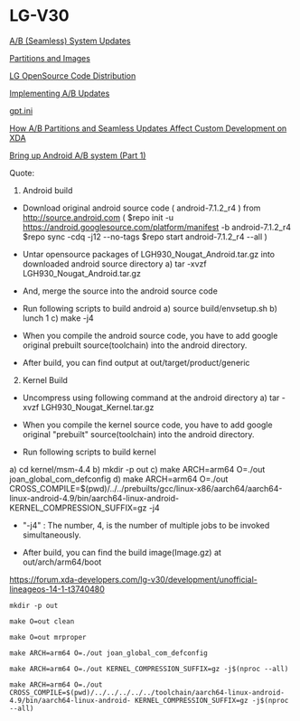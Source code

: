 # LG-V30


[A/B (Seamless) System Updates
](https://source.android.com/devices/tech/ota/ab)

[Partitions and Images
](https://source.android.com/devices/bootloader/partitions-images)

[LG OpenSource Code Distribution
](http://opensource.lge.com/osSch/list?types=ALL&search=H930)

[Implementing A/B Updates
](https://source.android.com/devices/tech/ota/ab/ab_implement)


[gpt.ini](https://android.googlesource.com/device/imagination/creatorci41/+/473abb032f0c5b06c9e1f8da8537309cd9302857/gpt.ini)

[How A/B Partitions and Seamless Updates Affect Custom Development on XDA](https://www.xda-developers.com/how-a-b-partitions-and-seamless-updates-affect-custom-development-on-xda/)



[Bring up Android A/B system (Part 1)
](http://cfig.github.io/2017/03/28/Bring-up-Android-A-B-system/)

[]()


Quote:
1. Android build
- Download original android source code ( android-7.1.2_r4 ) from http://source.android.com
( $repo init -u https://android.googlesource.com/platform/manifest -b android-7.1.2_r4
$repo sync -cdq -j12 --no-tags
$repo start android-7.1.2_r4 --all
)
- Untar opensource packages of LGH930_Nougat_Android.tar.gz into downloaded android source directory
a) tar -xvzf LGH930_Nougat_Android.tar.gz

- And, merge the source into the android source code
- Run following scripts to build android
a) source build/envsetup.sh
b) lunch 1
c) make -j4
- When you compile the android source code, you have to add google original prebuilt source(toolchain) into the android directory.
- After build, you can find output at out/target/product/generic

2. Kernel Build 
- Uncompress using following command at the android directory
a) tar -xvzf LGH930_Nougat_Kernel.tar.gz

- When you compile the kernel source code, you have to add google original "prebuilt" source(toolchain) into the android directory.
- Run following scripts to build kernel

a) cd kernel/msm-4.4
b) mkdir -p out
c) make ARCH=arm64 O=./out joan_global_com_defconfig
d) make ARCH=arm64 O=./out CROSS_COMPILE=$(pwd)/../../prebuilts/gcc/linux-x86/aarch64/aarch64-linux-android-4.9/bin/aarch64-linux-android- KERNEL_COMPRESSION_SUFFIX=gz -j4

* "-j4" : The number, 4, is the number of multiple jobs to be invoked simultaneously. 
- After build, you can find the build image(Image.gz) at out/arch/arm64/boot


https://forum.xda-developers.com/lg-v30/development/unofficial-lineageos-14-1-t3740480

    mkdir -p out

    make O=out clean

    make O=out mrproper

    make ARCH=arm64 O=./out joan_global_com_defconfig

    make ARCH=arm64 O=./out KERNEL_COMPRESSION_SUFFIX=gz -j$(nproc --all)

    make ARCH=arm64 O=./out CROSS_COMPILE=$(pwd)/../../../../../toolchain/aarch64-linux-android-4.9/bin/aarch64-linux-android- KERNEL_COMPRESSION_SUFFIX=gz -j$(nproc --all)
